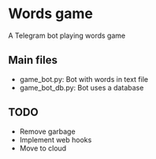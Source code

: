 # Words game

A Telegram bot playing words game

## Main files

- game_bot.py: Bot with words in text file
- game_bot_db.py: Bot uses a database

## TODO

- Remove garbage
- Implement web hooks
- Move to cloud
